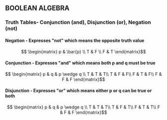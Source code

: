 ## BOOLEAN ALGEBRA

### Truth Tables- Conjunction (and), Disjunction (or), Negation (not)

#### **Negation** - Expresses "not" which means the opposite truth value

```math
 \begin{matrix}
  p & \bar{p} \\
  T & F \\
  F & T
 \end{matrix}
```

#### **Conjunction** - Expresses "and" which means both p and q must be true

```math
 \begin{matrix}
  p & q & p \wedge q \\
  T & T & T\\
  T & F & F\\
  F & T & F\\
  F & F & F
 \end{matrix}
```

#### **Disjunction** - Expresses "or" which means either p or q can be true or both

```math
 \begin{matrix}
  p & q & p \wedge q \\
  T & T & T\\
  T & F & T\\
  F & T & T\\
  F & F & F
 \end{matrix}
```